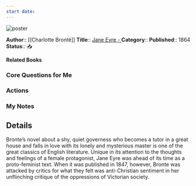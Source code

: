 ```yaml
---
start date:
---
```

![poster](http://books.google.com/books/content?id=lSMGAAAAQAAJ&printsec=frontcover&img=1&zoom=5&edge=curl&source=gbs_api)

**Author**:: [[Charlotte Brontë]]
**Title**:: [Jane Eyre - ](http://books.google.com/books?id=lSMGAAAAQAAJ&printsec=frontcover&dq=intitle:jane&hl=&cd=1&source=gbs_api)
**Category**::
**Published**:: 1864
**Status**:: 📥

**Related Books**
### Core Questions for Me

### Actions

### My Notes

## Details

Bronte’s novel about a shy, quiet governess who becomes a tutor in a great house and falls in love with its lonely and mysterious master is one of the great classics of English literature. Unique in its attention to the thoughts and feelings of a female protagonist, Jane Eyre was ahead of its time as a proto-feminist text. When it was published in 1847, however, Bronte was attacked by critics for what they felt was anti-Christian sentiment in her unflinching critique of the oppressions of Victorian society.
